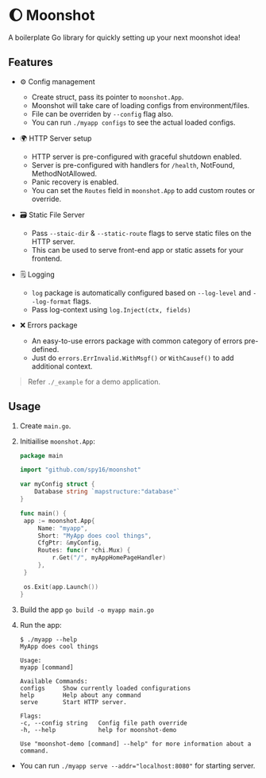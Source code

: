 # 🌔 Moonshot 

A boilerplate Go library for quickly setting up your next moonshot idea!

## Features

* ⚙️ Config management
    * Create struct, pass its pointer to `moonshot.App`. 
    * Moonshot will take care of loading configs from environment/files. 
    * File can be overriden by `--config` flag also.
    * You can run `./myapp configs` to see the actual loaded configs.

* 🌍 HTTP Server setup
    * HTTP server is pre-configured with graceful shutdown enabled.
    * Server is pre-configured with handlers for `/health`, NotFound, MethodNotAllowed.
    * Panic recovery is enabled.
    * You can set the `Routes` field in `moonshot.App` to add custom routes or override.

* 🗃️ Static File Server
   * Pass `--staic-dir` & `--static-route` flags to serve static files on the HTTP server.
   * This can be used to serve front-end app or static assets for your frontend. 

* 🗒️ Logging
   * `log` package is automatically configured based on `--log-level` and `--log-format` flags.
   * Pass log-context using `log.Inject(ctx, fields)`

* ❌ Errors package
    * An easy-to-use errors package with common category of errors pre-defined.
    * Just do `errors.ErrInvalid.WithMsgf()` or `WithCausef()` to add additional context.

> Refer `./_example` for a demo application.

## Usage

1. Create `main.go`.
2. Initiailise `moonshot.App`:

   ```go
   package main
   
   import "github.com/spy16/moonshot"

   var myConfig struct {
       Database string `mapstructure:"database"`
   }

   func main() {
    app := moonshot.App{
        Name: "myapp",
        Short: "MyApp does cool things",
        CfgPtr: &myConfig,
        Routes: func(r *chi.Mux) {
            r.Get("/", myAppHomePageHandler)
        },
    }

    os.Exit(app.Launch())
   }
   ```
3. Build the app `go build -o myapp main.go`
4. Run the app: 

   ```shell
   $ ./myapp --help
   MyApp does cool things
   
   Usage:
   myapp [command]
   
   Available Commands:
   configs     Show currently loaded configurations
   help        Help about any command
   serve       Start HTTP server.
   
   Flags:
   -c, --config string   Config file path override
   -h, --help            help for moonshot-demo
   
   Use "moonshot-demo [command] --help" for more information about a command.
   ```

* You can run `./myapp serve --addr="localhost:8080"` for starting server.
